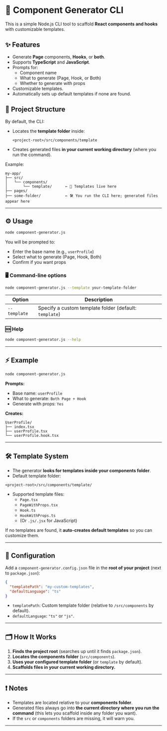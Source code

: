 # 🚀 Component Generator CLI

This is a simple Node.js CLI tool to scaffold **React components and hooks** with customizable templates.

## ✨ Features

- Generate **Page** components, **Hooks**, or **both**.
- Supports **TypeScript** and **JavaScript**.
- Prompts for:
  - Component name
  - What to generate (Page, Hook, or Both)
  - Whether to generate with props
- Customizable templates.
- Automatically sets up default templates if none are found.

## 📂 Project Structure

By default, the CLI:

- Locates the **template folder** inside:
  
  ```
  <project-root>/src/components/template
  ```

- Creates generated files **in your current working directory** (where you run the command).

Example:

```
my-app/
├── src/
│   └── components/
│       └── template/      ← 📁 Templates live here
├── pages/
├── some-folder/           ← 🛠️ You run the CLI here; generated files appear here
```

---

## ⚙️ Usage

```bash
node component-generator.js
```

You will be prompted to:

- Enter the base name (e.g., `userProfile`)
- Select what to generate (Page, Hook, Both)
- Confirm if you want props

### 🖥️ Command-line options

```bash
node component-generator.js --template your-template-folder
```

| Option       | Description                                              |
|--------------|----------------------------------------------------------|
| `--template` | Specify a custom template folder (default: `template`)   |

### 🆘 Help

```bash
node component-generator.js --help
```

---

## ⚡ Example

```bash
node component-generator.js
```

**Prompts:**

- Base name: `userProfile`
- What to generate: `Both Page + Hook`
- Generate with props: `Yes`

**Creates:**

```
UserProfile/
├── index.tsx
├── userProfile.tsx
└── userProfile.hook.tsx
```

---

## 🛠️ Template System

- The generator **looks for templates inside your components folder**.
- Default template folder: 

```
<project-root>/src/components/template/
```

- Supported template files:
  - `Page.tsx`
  - `PageWithProps.tsx`
  - `Hook.ts`
  - `HookWithProps.ts`
  - (Or `.js/.jsx` for JavaScript)

If no templates are found, it **auto-creates default templates** so you can customize them.

---

## 📝 Configuration

Add a `component-generator.config.json` file in the **root of your project** (next to `package.json`):

```json
{
  "templatePath": "my-custom-templates",
  "defaultLanguage": "ts"
}
```

- `templatePath`: Custom template folder (relative to `/src/components` by default).
- `defaultLanguage`: `"ts"` or `"js"`.

---

## 🗂️ How It Works

1. **Finds the project root** (searches up until it finds `package.json`).
2. **Locates the components folder** (`src/components`).
3. **Uses your configured template folder** (or `template` by default).
4. **Scaffolds files in your current working directory.**

---

## ❗ Notes

- Templates are located relative to your **components folder**.
- Generated files always go into **the current directory where you run the command** (this lets you scaffold inside any folder you want).
- If the `src` or `components` folders are missing, it will warn you.

---
